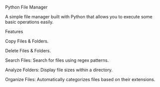 Python File Manager

A simple file manager built with Python that allows you to execute some basic operations easily.

Features

Copy Files & Folders.

Delete Files & Folders.

Search Files: Search for files using regex patterns.

Analyze Folders: Display file sizes within a directory.

Organize Files: Automatically categorizes files based on their extensions.
